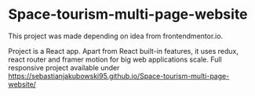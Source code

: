 # Space-tourism-multi-page-website

This project was made depending on idea from frontendmentor.io. 

Project is a React app. Apart from React built-in features, it uses redux, react router and framer motion for big web applications scale.
Full responsive project available under https://sebastianjakubowski95.github.io/Space-tourism-multi-page-website/
